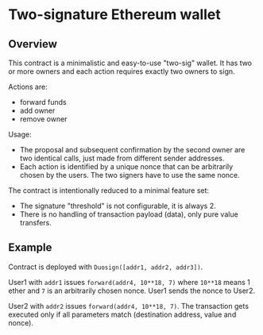 # Two-signature Ethereum wallet

## Overview

This contract is a minimalistic and easy-to-use "two-sig" wallet.
It has two or more owners and each action requires exactly two owners to
sign.

Actions are:

 - forward funds
 - add owner
 - remove owner

Usage:

 - The proposal and subsequent confirmation by the second owner are two
   identical calls, just made from different sender addresses.
 - Each action is identified by a unique nonce that can be arbitrarily chosen
   by the users. The two signers have to use the same nonce.

The contract is intentionally reduced to a minimal feature set:

 - The signature "threshold" is not configurable, it is always 2.
 - There is no handling of transaction payload (data), only pure value 
   transfers.

## Example

Contract is deployed with
`Duosign([addr1, addr2, addr3])`.

User1 with `addr1` issues `forward(addr4, 10**18, 7)` where `10**18` means 1 ether and `7` is an arbitrarily chosen nonce.
User1 sends the nonce to User2.

User2 with `addr2` issues `forward(addr4, 10**18, 7)`. The transaction gets executed only if all parameters match (destination address, value and nonce).
